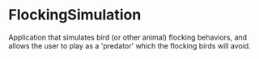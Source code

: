 # FlockingSimulation
 Application that simulates bird (or other animal) flocking behaviors, and allows the user to play as a 'predator' which the flocking birds will avoid.
